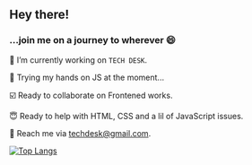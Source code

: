 ## Hey there!

### ...join me on a journey to wherever 😄 

🔭 I’m currently working on `TECH DESK`. 

💬 Trying my hands on JS at the moment...

☑️ Ready to collaborate on Frontened works.

😇 Ready to help with HTML, CSS and a lil of JavaScript issues.

📧 Reach me via techdesk@gmail.com.


[![Top Langs](https://github-readme-stats.vercel.app/api/top-langs/?username=anuraghazra)](https://github.com/anuraghazra/github-readme-stats)
